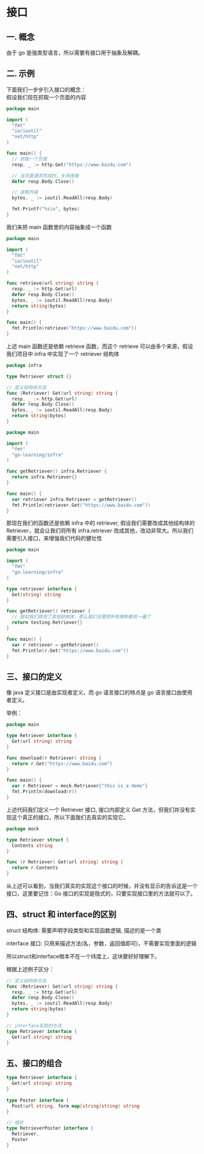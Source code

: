 # 接口

## 一. 概念

由于 go 是强类型语言，所以需要有接口用于抽象及解耦。

## 二. 示例

下面我们一步步引入接口的概念：\
假设我们现在抓取一个页面的内容

```go
package main

import (
  "fmt"
  "io/ioutil"
  "net/http"
)

func main() {
  // 抓取一个页面
  resp, _ := http.Get("https://www.baidu.com")

  // 当页面请求完成时，关闭连接
  defer resp.Body.Close()

  // 读取内容
  bytes, _ := ioutil.ReadAll(resp.Body)

  fmt.Printf("%s\n", bytes)
}
```

我们来把 main 函数里的内容抽象成一个函数

```go
package main

import (
  "fmt"
  "io/ioutil"
  "net/http"
)

func retrieve(url string) string {
  resp, _ := http.Get(url)
  defer resp.Body.Close()
  bytes, _ := ioutil.ReadAll(resp.Body)
  return string(bytes)
}

func main() {
  fmt.Println(retrieve("https://www.baidu.com"))
}
```

上述 main 函数还是依赖 retrieve 函数，而这个 retrieve 可以由多个来源，假设我们项目中 infra 中实现了一个 retriever 结构体

```go
package infra

type Retriever struct {}

// 定义结构体方法
func (Retriever) Get(url string) string {
  resp, _ := http.Get(url)
  defer resp.Body.Close()
  bytes, _ := ioutil.ReadAll(resp.Body)
  return string(bytes)
}
```

```go
package main

import (
  "fmt"
  "go-learning/infra"
)

func getRetriever() infra.Retriever {
  return infra.Retriever{}
}

func main() {
  var retriever infra.Retriever = getRetriever()
  fmt.Println(retriever.Get("https://www.baidu.com"))
}
```

那现在我们的函数还是依赖 infra 中的 retriever, 假设我们需要改成其他结构体的 Retriever，就会让我们将所有 infra.retriever 改成其他，改动非常大。所以我们需要引入接口，来增强我们代码的健壮性

```go
package main

import (
  "fmt"
  "go-learning/infra"
)

type retriever interface {
  Get(string) string
}

func getRetriever() retriever {
  // 假如我们修改了其他结构体，那么我们无需把所有推断都改一遍了
  return testing.Retriever{}
}

func main() {
  var r retriever = getRetriever()
  fmt.Println(r.Get("https://www.baidu.com"))
}
```

## 三、接口的定义

像 java 定义接口是由实现者定义，而 go 语言接口的特点是 go 语言接口由使用者定义。

举例：

```go
package main

type Retriever interface {
  Get(url string) string
}

func download(r Retriever) string {
  return r.Get("https://www.baidu.com")
}

func main() {
  var r Retriever = mock.Retriever{"this is a demo"}
  fmt.Println(download(r))
}
```

上述代码我们定义一个 Retriever 接口, 接口内部定义 Get 方法，但我们并没有实现这个真正的接口，所以下面我们去真实的实现它。

```go
package mock

type Retriever struct {
  Contents string
}

func (r Retriever) Get(url string) string {
  return r.Contents
}
```

从上述可以看到，当我们真实的实现这个接口的时候，并没有显示的告诉这是一个接口，这里要记住：Go 接口的实现是隐式的，只要实现接口里的方法就可以了。

## 四、struct 和 interface的区别

struct 结构体: 需要声明字段类型和实现函数逻辑, 描述的是一个类

interface 接口: 只用来描述方法(名，参数，返回值即可)，不需要实现里面的逻辑

所以struct和interface根本不在一个纬度上，这块要好好理解下。

根据上述例子区分：

```go
// 定义结构体方法
func (Retriever) Get(url string) string {
  resp, _ := http.Get(url)
  defer resp.Body.Close()
  bytes, _ := ioutil.ReadAll(resp.Body)
  return string(bytes)
}

// interface实现的方法
type Retriever interface {
  Get(url string) string
}
```

## 五、接口的组合

```go
type Retriever interface {
  Get(url string) string
}
 
type Poster interface {
  Post(url string, form map[string]string) string
}

// 组合
type RetrieverPoster interface {
  Retriever,
  Poster
}
```
